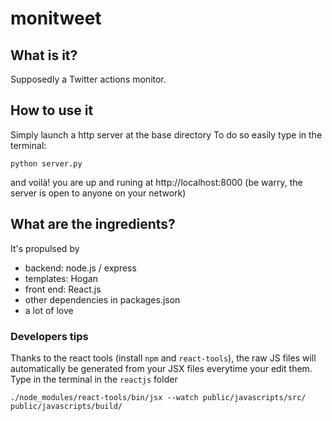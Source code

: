 # monitweet

## What is it?

Supposedly a Twitter actions monitor. 

## How to use it

Simply launch a http server at the base directory
To do so easily type in the terminal:
```
python server.py
```

and voilà! you are up and runing at http://localhost:8000 
(be warry, the server is open to anyone on your network)


## What are the ingredients? 

It's propulsed by 
* backend: node.js / express
* templates: Hogan
* front end: React.js 
* other dependencies in packages.json
* a lot of love


### Developers tips 


Thanks to the react tools (install ``npm`` and ``react-tools``), the raw JS files will automatically be generated from your JSX files everytime your edit them.
Type in the terminal in the ``reactjs`` folder
```
./node_modules/react-tools/bin/jsx --watch public/javascripts/src/ public/javascripts/build/
```